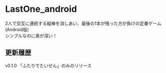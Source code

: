 # LastOne_android

2人で交互に連続する縦棒を消しあい、最後の1本が残った方が負けの定番ゲーム (Android版)  
シンプルなのに奥が深い！  

## 更新履歴

v0.1.0 「ふたりでたいせん」のみのリリース
